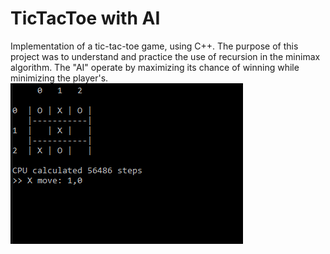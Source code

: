 # TicTacToe with AI
Implementation of a tic-tac-toe game, using C++. 
The purpose of this project was to understand and practice the use of recursion in the minimax algorithm. The "AI" operate by maximizing its chance of winning while minimizing the player's.
![TicTacToe](TTT.PNG)
